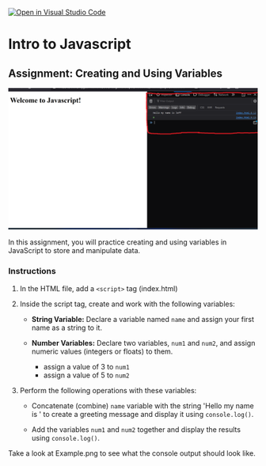 [![Open in Visual Studio Code](https://classroom.github.com/assets/open-in-vscode-718a45dd9cf7e7f842a935f5ebbe5719a5e09af4491e668f4dbf3b35d5cca122.svg)](https://classroom.github.com/online_ide?assignment_repo_id=13928855&assignment_repo_type=AssignmentRepo)
# Intro to Javascript

## Assignment: Creating and Using Variables

![Example](Example.png)

In this assignment, you will practice creating and using variables in JavaScript to store and manipulate data.

### Instructions

1. In the HTML file, add a `<script>` tag (index.html)

2. Inside the script tag, create and work with the following variables:

   - **String Variable:** Declare a variable named `name` and assign your first name as a string to it.

   - **Number Variables:** Declare two variables, `num1` and `num2`, and assign numeric values (integers or floats) to them.
     - assign a value of 3 to `num1`
     - assign a value of 5 to `num2`  


3. Perform the following operations with these variables:
   
   - Concatenate (combine) `name` variable with the string 'Hello my name is ' to create a greeting message and display it using `console.log()`.

   - Add the variables `num1` and `num2` together and display the results using `console.log()`.

Take a look at Example.png to see what the console output should look like.
